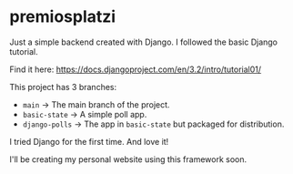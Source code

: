# premiosplatzi

Just a simple backend created with Django. I followed the basic Django tutorial.

Find it here: https://docs.djangoproject.com/en/3.2/intro/tutorial01/

This project has 3 branches:

* `main` -> The main branch of the project.
* `basic-state` -> A simple poll app. 
* `django-polls` -> The app in `basic-state` but packaged for distribution.

I tried Django for the first time. And love it!

I'll be creating my personal website using this framework soon.